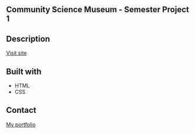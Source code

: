 ## Community Science Museum - Semester Project 1

## Description

[Visit site](https://www.cms-oslo.netlify.app)

## Built with

- HTML
- CSS

## Contact

[My portfolio](https://www.mathildeelinor.no)
